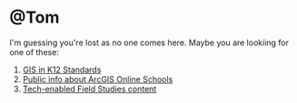 # @Tom

I'm guessing you're lost as no one comes here. Maybe you are lookiing for one of these:

<ol>
  <LI><a href="https://trbaker.github.io/GIStandards">GIS in K12 Standards</a>
    <LI><a href="ADI">Public info about ArcGIS Online Schools
      <LI><a href="https://github.com/trbaker/TEFS_IOT">Tech-enabled Field Studies content</a>
  
  <ol>
